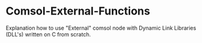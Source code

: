 # Comsol-External-Functions
Explanation how to use "External" comsol node with Dynamic Link Libraries (DLL's) written on C from scratch.
